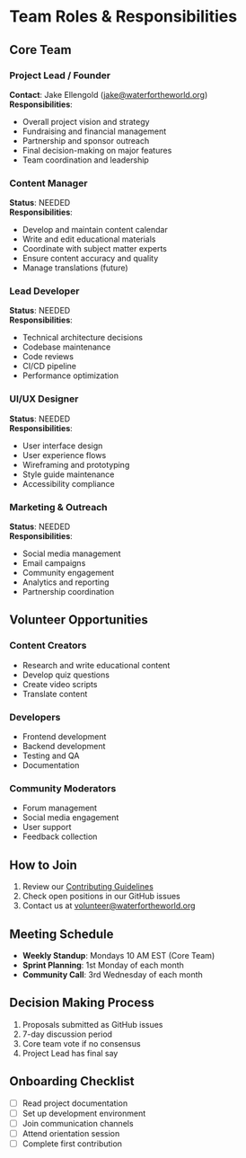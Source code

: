 # Team Roles & Responsibilities

## Core Team

### Project Lead / Founder
**Contact**: Jake Ellengold (jake@waterfortheworld.org)  
**Responsibilities**:
- Overall project vision and strategy
- Fundraising and financial management
- Partnership and sponsor outreach
- Final decision-making on major features
- Team coordination and leadership

### Content Manager
**Status**: NEEDED  
**Responsibilities**:
- Develop and maintain content calendar
- Write and edit educational materials
- Coordinate with subject matter experts
- Ensure content accuracy and quality
- Manage translations (future)

### Lead Developer
**Status**: NEEDED  
**Responsibilities**:
- Technical architecture decisions
- Codebase maintenance
- Code reviews
- CI/CD pipeline
- Performance optimization

### UI/UX Designer
**Status**: NEEDED  
**Responsibilities**:
- User interface design
- User experience flows
- Wireframing and prototyping
- Style guide maintenance
- Accessibility compliance

### Marketing & Outreach
**Status**: NEEDED  
**Responsibilities**:
- Social media management
- Email campaigns
- Community engagement
- Analytics and reporting
- Partnership coordination

## Volunteer Opportunities

### Content Creators
- Research and write educational content
- Develop quiz questions
- Create video scripts
- Translate content

### Developers
- Frontend development
- Backend development
- Testing and QA
- Documentation

### Community Moderators
- Forum management
- Social media engagement
- User support
- Feedback collection

## How to Join
1. Review our [Contributing Guidelines](../CONTRIBUTING.md)
2. Check open positions in our GitHub issues
3. Contact us at volunteer@waterfortheworld.org

## Meeting Schedule
- **Weekly Standup**: Mondays 10 AM EST (Core Team)
- **Sprint Planning**: 1st Monday of each month
- **Community Call**: 3rd Wednesday of each month

## Decision Making Process
1. Proposals submitted as GitHub issues
2. 7-day discussion period
3. Core team vote if no consensus
4. Project Lead has final say

## Onboarding Checklist
- [ ] Read project documentation
- [ ] Set up development environment
- [ ] Join communication channels
- [ ] Attend orientation session
- [ ] Complete first contribution
